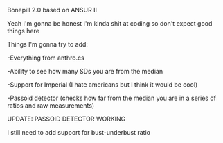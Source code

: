 Bonepill 2.0 based on ANSUR II

Yeah I'm gonna be honest I'm kinda shit at coding so don't expect good things here

Things I'm gonna try to add:

-Everything from anthro.cs

-Ability to see how many SDs you are from the median 

-Support for Imperial (I hate americans but I think it would be cool)

-Passoid detector (checks how far from the median you are in a series of ratios and raw measurements)

UPDATE: PASSOID DETECTOR WORKING

I still need to add support for bust-underbust ratio